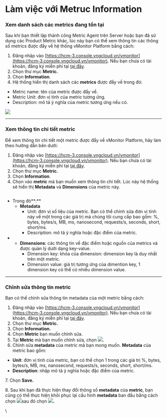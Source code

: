 # Làm việc với Metruc Information

### Xem danh sách các metrics đang tồn tại

Sau khi bạn thiết lập thành công Metric Agent trên Server hoặc bạn đã sử dụng các Product Metric khác, lúc này bạn có thể xem thông tin các thông số metrics được đẩy về hệ thống vMonitor Platform bằng cách:

1. Đăng nhập vào [https://hcm-3.console.vngcloud.vn/vmonitor](https://hcm-3.console.vngcloud.vn/vmonitor). Nếu bạn chưa có tài khoản, đăng ký miễn phí tại [tại đây](https://register.vngcloud.vn/signup).
2. Chọn thư mục **Metric.**
3. Chọn **Information**.
4. Hệ thống hiển thị danh sách các **metrics** được đẩy về trong đó:&#x20;

* Metric name: tên của metric được đẩy về.&#x20;
* Metric Unit: đơn vị tính của metric tương ứng.
* Description: mô tả ý nghĩa của metric tương ứng nếu có.

![](http://docs.vngcloud.vn/download/attachments/49651188/image2023-7-31\_13-28-15.png?version=1\&modificationDate=1690784897000\&api=v2)

***

### Xem thông tin chi tiết metric

Để xem thông tin chi tiết một metric được đẩy về vMonitor Platform, hãy làm theo hướng dẫn bên dưới:&#x20;

1. Đăng nhập vào [https://hcm-3.console.vngcloud.vn/vmonitor](https://hcm-3.console.vngcloud.vn/vmonitor). Nếu bạn chưa có tài khoản, đăng ký miễn phí tại [tại đây](https://register.vngcloud.vn/signup).
2. Chọn thư mục **Metric.**
3. Chọn **Information**.
4. Chọn vào **metric** mà bạn muốn xem thông tin chi tiết. Lúc này hệ thống sẽ hiển thị **Metadata** và **Dimensions** của metric này.&#x20;

<figure><img src="http://docs.vngcloud.vn/download/attachments/49651188/image2023-7-31_13-29-43.png?version=1&#x26;modificationDate=1690784984000&#x26;api=v2" alt=""><figcaption></figcaption></figure>

* Trong đó**:**
  * **Metadata**
    * Unit: đơn vị số liệu của metric. Bạn có thể chỉnh sửa đơn vị tính này về một trong các giá trị mà chúng tôi cung cấp bao gồm: %, bytes, bytes/s, MB, ms, nanosecond, requests/s, seconds, short, short/ms.
    * Description: mô tả ý nghĩa hoặc đặc điểm của metric.
*
  * **Dimensions**: các thông tin về đặc điểm hoặc nguồn của metrics và được quản lý dưới dạng key-value.
    * Dimension key: khóa của dimension: dimension key là duy nhất trên một metric.
    * Dimension value: giá trị tương ứng của dimention key, 1 dimension key có thể có nhiều dimension value.

***

### Chỉnh sửa thông tin metric

Bạn có thể chỉnh sửa thông tin metadata của một metric bằng cách:&#x20;

1. Đăng nhập vào [https://hcm-3.console.vngcloud.vn/vmonitor](https://hcm-3.console.vngcloud.vn/vmonitor). Nếu bạn chưa có tài khoản, đăng ký miễn phí tại [tại đây](https://register.vngcloud.vn/signup).
2. Chọn thư mục **Metric.**
3. Chọn **Information.**
4. Chọn **Metric** bạn muốn chỉnh sửa.
5. Tại **Metric** mà bạn muốn chỉnh sửa, chọn ![](http://docs.vngcloud.vn/download/thumbnails/49651188/image2023-4-24\_13-59-30.png?version=1\&modificationDate=1690785247000\&api=v2).&#x20;
6. Chỉnh sửa **metadata** của metric mà bạn mong muốn. **Metadata** của metric bao gồm:

* **Unit**: đơn vị tính của metric, bạn có thể chọn 1 trong các giá trị %, bytes, bytes/s, MB, ms, nanosecond, requests/s, seconds, short, short/ms.
* **Description**: nhập mô tả ý nghĩa hoặc đặc điểm của metric.

7\. Chọn **Save.**

8\. Sau khi bạn đã thực hiện thay đổi thông số **metadata** của **metric**, bạn cũng có thể thực hiện khôi phục lại cấu hình **metadata** ban đầu bằng cách chọn ![](http://docs.vngcloud.vn/download/attachments/49651188/image2023-4-24\_13-59-30.png?version=1\&modificationDate=1690785247000\&api=v2)sau đó chọn ![](http://docs.vngcloud.vn/download/thumbnails/49651188/image2023-4-24\_14-20-7.png?version=1\&modificationDate=1690785248000\&api=v2)**.**

\
